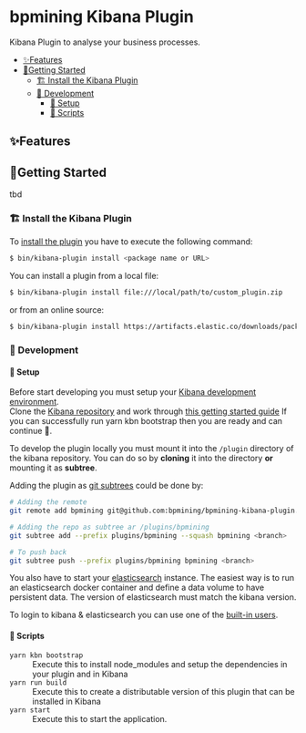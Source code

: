 # bpmining Kibana Plugin <!-- omit in toc -->

Kibana Plugin to analyse your business processes.

- [✨Features](#features)
- [🚀Getting Started](#getting-started)
  - [🏗 Install the Kibana Plugin](#-install-the-kibana-plugin)
  - [🔨 Development](#-development)
    - [🤖 Setup](#-setup)
    - [📝 Scripts](#-scripts)

## ✨Features

## 🚀Getting Started

tbd

### 🏗 Install the Kibana Plugin

To [install the plugin](https://www.elastic.co/guide/en/kibana/current/kibana-plugins.html) you have to execute the following command:
```bash
$ bin/kibana-plugin install <package name or URL>
```
You can install a plugin from a local file:
```bash
$ bin/kibana-plugin install file:///local/path/to/custom_plugin.zip
```
or from an online source:
```bash
$ bin/kibana-plugin install https://artifacts.elastic.co/downloads/packs/x-pack/x-pack-8.2.2.zip
```

### 🔨 Development

#### 🤖 Setup

Before start developing you must setup your [Kibana development environment](https://github.com/elastic/kibana/blob/8.2/CONTRIBUTING.md#development-environment-setup).  
Clone the [Kibana repository](https://github.com/elastic/kibana/) and work through [this getting started guide](https://www.elastic.co/guide/en/kibana/master/development-getting-started.html)
If you can successfully run yarn kbn bootstrap then you are ready and can continue 🎉.

To develop the plugin locally you must mount it into the `/plugin` directory of the kibana repository. You can do so by **cloning** it into the directory **or** mounting it as **subtree**.

Adding the plugin as [git subtrees](https://www.atlassian.com/git/tutorials/git-subtree) could be done by:

```bash
# Adding the remote
git remote add bpmining git@github.com:bpmining/bpmining-kibana-plugin.git

# Adding the repo as subtree ar /plugins/bpmining
git subtree add --prefix plugins/bpmining --squash bpmining <branch>

# To push back
git subtree push --prefix plugins/bpmining bpmining <branch>
```
You also have to start your [elasticsearch](https://www.elastic.co/guide/en/elasticsearch/reference/current/starting-elasticsearch.html) instance. The easiest way is to run an elasticsearch docker container and define a data volume to have persistent data. 
The version of elasticsearch must match the kibana version.

To login to kibana & elasticsearch you can use one of the [built-in users](https://www.elastic.co/guide/en/elasticsearch/reference/current/built-in-users.html).

#### 📝 Scripts

<dl>
  <dt><code>yarn kbn bootstrap</code></dt>
  <dd>Execute this to install node_modules and setup the dependencies in your plugin and in Kibana</dd>

  <dt><code>yarn run build</code></dt>
  <dd>Execute this to create a distributable version of this plugin that can be installed in Kibana</dd>
  
  <dt><code>yarn start</code></dt>
  <dd>Execute this to start the application.</dd>
</dl>
